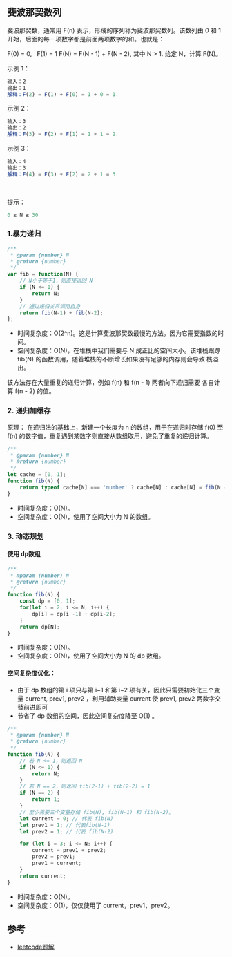 ## 斐波那契数列

斐波那契数，通常用 F(n) 表示，形成的序列称为斐波那契数列。该数列由 0 和 1 开始，后面的每一项数字都是前面两项数字的和。也就是：

F(0) = 0,   F(1) = 1
F(N) = F(N - 1) + F(N - 2), 其中 N > 1.
给定 N，计算 F(N)。


示例 1：
```js
输入：2
输出：1
解释：F(2) = F(1) + F(0) = 1 + 0 = 1.
```
示例 2：
```js
输入：3
输出：2
解释：F(3) = F(2) + F(1) = 1 + 1 = 2.
```
示例 3：
```js
输入：4
输出：3
解释：F(4) = F(3) + F(2) = 2 + 1 = 3.
```
 

提示：
```js
0 ≤ N ≤ 30
```

### 1.暴力递归
```js
/**
 * @param {number} N
 * @return {number}
 */
var fib = function(N) {
    // N小于等于1，则直接返回 N
    if (N <= 1) {
        return N;
    }
    // 通过递归关系调用自身
    return fib(N-1) + fib(N-2);
};
```
- 时间复杂度：O(2^n)。这是计算斐波那契数最慢的方法。因为它需要指数的时间。
- 空间复杂度：O(N)，在堆栈中我们需要与 N 成正比的空间大小。该堆栈跟踪 fib(N) 的函数调用，随着堆栈的不断增长如果没有足够的内存则会导致 栈溢出。

该方法存在大量重复的递归计算，例如 f(n) 和 f(n - 1) 两者向下递归需要 各自计算 f(n - 2) 的值。

### 2. 递归加缓存

原理： 在递归法的基础上，新建一个长度为 n 的数组，用于在递归时存储 f(0) 至 f(n) 的数字值，重复遇到某数字则直接从数组取用，避免了重复的递归计算。

```js
/**
 * @param {number} N
 * @return {number}
 */
let cache = [0, 1];
function fib(N) {
    return typeof cache[N] === 'number' ? cache[N] : cache[N] = fib(N - 1) + fib(N - 2);
}
```
- 时间复杂度：O(N)。
- 空间复杂度：O(N)，使用了空间大小为 N 的数组。

### 3. 动态规划

#### 使用 dp数组
```js
/**
 * @param {number} N
 * @return {number}
 */
function fib(N) {
    const dp = [0, 1];
    for(let i = 2; i <= N; i++) {
        dp[i] = dp[i -1] + dp[i-2];
    }
    return dp[N];
}
```
- 时间复杂度：O(N)。
- 空间复杂度：O(N)，使用了空间大小为 N 的 dp 数组。

#### 空间复杂度优化：

- 由于 dp 数组的第 i 项只与第 i−1 和第 i−2 项有关，因此只需要初始化三个变量 current, prev1, prev2 ，利用辅助变量 current 使 prev1, prev2 两数字交替前进即可 
- 节省了 dp 数组的空间，因此空间复杂度降至 O(1) 。

```js
/**
 * @param {number} N
 * @return {number}
 */
function fib(N) {
    // 若 N <= 1，则返回 N
    if (N <= 1) {
        return N;
    }
    // 若 N == 2，则返回 fib(2-1) + fib(2-2) = 1
    if (N == 2) {
        return 1;
    }
    // 至少需要三个变量存储 fib(N), fib(N-1) 和 fib(N-2)。
    let current = 0; // 代表 fib(N)
    let prev1 = 1; // 代表fib(N-1)
    let prev2 = 1; // 代表 fib(N-2)

    for (let i = 3; i <= N; i++) {
        current = prev1 + prev2;
        prev2 = prev1;
        prev1 = current;
    }
    return current;
}
```
- 时间复杂度：O(N)。
- 空间复杂度：O(1)，仅仅使用了 current，prev1，prev2。

## 参考
- [leetcode题解](https://leetcode-cn.com/problems/fei-bo-na-qi-shu-lie-lcof/solution/mian-shi-ti-10-i-fei-bo-na-qi-shu-lie-dong-tai-gui/)
